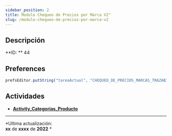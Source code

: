 ```yaml
---
sidebar_position: 2
title: Modulo Chequeo de Precios por Marca V2"
slug: /modulo-chequeo-de-precios-por-marca-v2
---
```


## Descripción

**ID: ** 44

## Preferences

```js
prefsEditor.putString("tareaActual", "CHEQUEO_DE_PRECIOS_MARCAS_TRAZABILIDAD")
```

## Actividades

- **[Activity_Categorias_Producto](activity-categorias-producto)**



***
*Ultima actualización:   
**xx** de **xxxx** de **2022** *